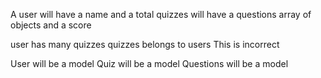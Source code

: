 A user will have a name and a total
quizzes will have a questions array of objects and a score

user has many quizzes
quizzes belongs to users
This is incorrect

User will be a model
Quiz will be a model
Questions will be a model
